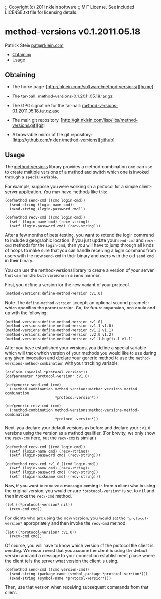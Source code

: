 ;; Copyright (c) 2011 nklein software
;; MIT License. See included LICENSE.txt file for licensing details.

# method-versions v0.1.2011.05.18

Patrick Stein <pat@nklein.com>

* [Obtaining](#obtaining)
* [Usage](#usage)

## <a name="obtaining">Obtaining</a>

* The home page: [http://nklein.com/software/method-versions/][home]
* The tar-ball: [method-versions-0.1.2011.05.18.tar.gz][tarball]
* The GPG signature for the tar-ball: [method-versions-0.1.2011.05.18.tar.gz.asc][sig]
* The main git repository: [http://git.nklein.com/lisp/libs/method-versions.git][git]
* A browsable mirror of the git repository: [http://github.com/nklein/method-versions][github]

  [home]:    http://nklein.com/software/method-versions/
  [tarball]: http://nklein.com/wp-content/uploads/2011/05/method-versions-0.1.2011.05.18.tar.gz
  [sig]:     http://nklein.com/wp-content/uploads/2011/05/method-versions-0.1.2011.05.18.tar.gz.sig
  [git]:     http://git.nklein.com/lisp/libs/method-versions.git
  [github]:  http://github.com/nklein/method-versions
  
## <a name="usage">Usage</a>

The [method-versions][home]
library provides a method-combination one can use to create multiple
versions of a method and switch which one is invoked through a
special variable.

For example, suppose you were working on a protocol for a simple
client-server application.  You may have methods like this:

    (defmethod send-cmd ((cmd login-cmd))
      (send-string (login-name cmd))
      (send-string (login-password cmd)))
    
    (defmethod recv-cmd ((cmd login-cmd))
      (setf (login-name cmd) (recv-string))
      (setf (login-password cmd) (recv-string)))

After a few months of beta-testing, you want to extend the login
command to include a geographic location.  If you just update your
`send-cmd` and `recv-cmd` methods for the `login-cmd`, then you will
have to jump through all kinds of hoops to make sure that you can
handle receiving a login command from users with the new `send-cmd` in
their binary and users with the old `send-cmd` in their binary.

You can use the method-versions library to create a version of your
server that can handle both versions in a sane manner.

First, you define a version for the new variant of your protocol.

    (method-versions:define-method-version :v1.0)

Note: The `define-method-version` accepts an optional second parameter
which specifies the parent version.  So, for future expansion, one could
end up with the following:

    (method-versions:define-method-version :v1.0)
    (method-versions:define-method-version :v1.1 v1.0)
    (method-versions:define-method-version :v1.2 v1.1)
    (method-versions:define-method-version :v2.0 v1.2)
    (method-versions:define-method-version :v1.1-bugfix-1 v1.1)

After you have established your versions, you define a special
variable which will track which version of your methods you would like
to use during any given invocation and declare your generic method to
use the `method-versions-method-combination` with your tracking
variable.

    (declaim (special *protocol-version*))
    (defparameter *protocol-version* :v1.0)

    (defgeneric send-cmd (cmd)
      (:method-combination method-versions:method-versions-method-combination
                           *protocol-version*))

    (defgeneric recv-cmd (cmd)
      (:method-combination method-versions:method-versions-method-combination
                           *protocol-version*))

Next, you declare your default versions as before and declare your
`:v1.0` versions using the version as a method qualifier.  (For brevity,
we only show the `recv-cmd` here, but the `recv-cmd` is similar.)

    (defmethod recv-cmd ((cmd login-cmd))
      (setf (login-name cmd) (recv-string))
      (setf (login-password cmd) (recv-string)))

    (defmethod recv-cmd :v1.0 ((cmd login-cmd))
      (setf (login-name cmd) (recv-string))
      (setf (login-password cmd) (recv-string))
      (setf (login-nickname cmd) (recv-string)))

Now, if you want to receive a message coming in from a client who is
using the original version, you would ensure `*protocol-version*`
is set to `nil` and then invoke the `recv-cmd` method.

    (let ((*protocol-version* nil))
      (recv-cmd cmd))

For clients who are using the new version, you would set the
`*protocol-version*` appropriately and then invoke the `recv-cmd`
method.

    (let ((*protocol-version* :v1.0))
      (recv-cmd cmd))

Of course, you will have to know which version of the protocol the
client is sending.  We recommend that you assume the client is using
the default version and add a message to your connection establishment
phase where the client tells the server what version the client is
using.

    (defmethod send-cmd ((cmd version-cmd))
      (send-string (package-name (symbol-package *protocol-version*)))
      (send-string (symbol-name *protocol-version*)))

Then, use that version when receiving subsequent commands from that
client.
